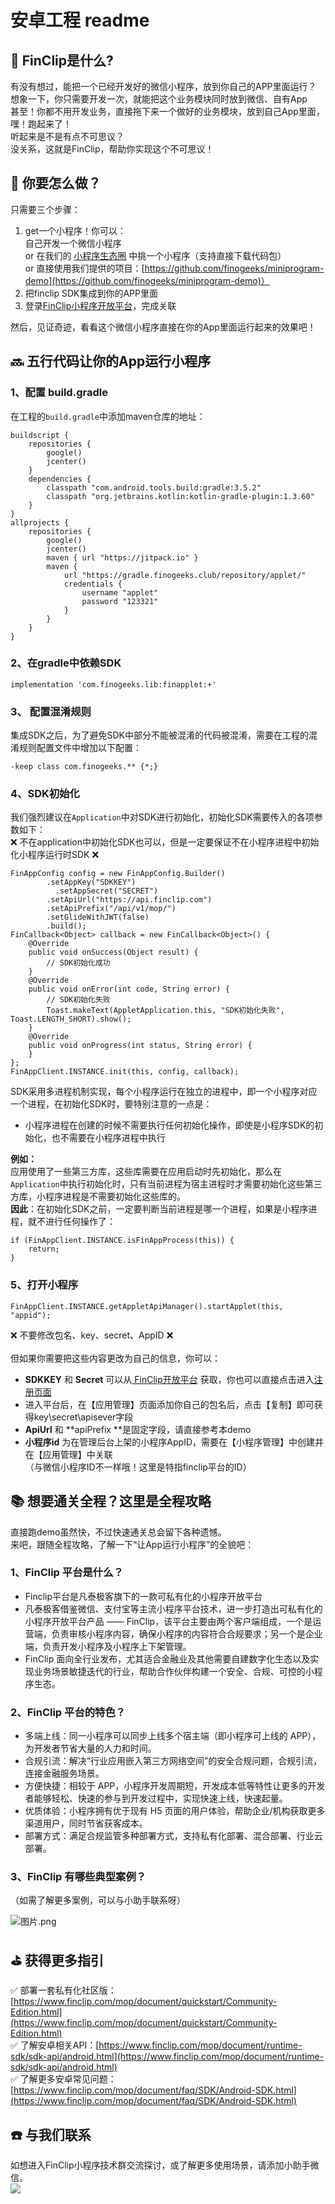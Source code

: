 # 安卓工程 readme

<a name="ulvpb"></a>
## 🤩 FinClip是什么?
有没有想过，能把一个已经开发好的微信小程序，放到你自己的APP里面运行？<br />想象一下，你只需要开发一次，就能把这个业务模块同时放到微信、自有App<br />甚至！你都不用开发业务，直接拖下来一个做好的业务模块，放到自己App里面，嘿！跑起来了！<br />听起来是不是有点不可思议？<br />没关系，这就是FinClip，帮助你实现这个不可思议！<br />

<a name="y9LBK"></a>
## 🤔 你要怎么做？<br />
只需要三个步骤：

1. get一个小程序！你可以：<br />自己开发一个微信小程序<br />or 在我们的 [小程序生态圈](https://mp.finogeeks.com/#/ecosystem) 中挑一个小程序（支持直接下载代码包）<br />or 直接使用我们提供的项目：[https://github.com/finogeeks/miniprogram-demo](https://github.com/finogeeks/miniprogram-demo)）
1. 把finclip SDK集成到你的APP里面
1. 登录[FinClip小程序开放平台](https://finclip.com/#/home)，完成关联

然后，见证奇迹，看看这个微信小程序直接在你的App里面运行起来的效果吧！<br />

<a name="TaX3b"></a>
## 🔜 五行代码让你的App运行小程序
<a name="imw25"></a>
### 1、配置 build.gradle
在工程的`build.gradle`中添加maven仓库的地址：
```
buildscript {
    repositories {
        google()
        jcenter()
    }
    dependencies {
        classpath "com.android.tools.build:gradle:3.5.2"
        classpath "org.jetbrains.kotlin:kotlin-gradle-plugin:1.3.60"
    }
}
allprojects {
    repositories {
        google()
        jcenter()
        maven { url "https://jitpack.io" }
        maven {
            url "https://gradle.finogeeks.club/repository/applet/"
            credentials {
                username "applet"
                password "123321"
            }
        }
    }
}
```
<a name="62q3i"></a>
### 2、在gradle中依赖SDK
```
implementation 'com.finogeeks.lib:finapplet:+'
```
<a name="zeaRN"></a>
### 3、 配置混淆规则
集成SDK之后，为了避免SDK中部分不能被混淆的代码被混淆，需要在工程的混淆规则配置文件中增加以下配置：
```
-keep class com.finogeeks.** {*;}
```
<a name="C5AUZ"></a>
### 4、SDK初始化
我们强烈建议在`Application`中对SDK进行初始化，初始化SDK需要传入的各项参数如下：<br />❌ 不在application中初始化SDK也可以，但是一定要保证不在小程序进程中初始化小程序运行时SDK ❌
```
FinAppConfig config = new FinAppConfig.Builder()
        .setAppKey("SDKKEY")
	      .setAppSecret("SECRET")
        .setApiUrl("https://api.finclip.com")
        .setApiPrefix("/api/v1/mop/")
        .setGlideWithJWT(false)
        .build();
FinCallback<Object> callback = new FinCallback<Object>() {
    @Override
    public void onSuccess(Object result) {
        // SDK初始化成功
    }
    @Override
    public void onError(int code, String error) {
        // SDK初始化失败
        Toast.makeText(AppletApplication.this, "SDK初始化失败", Toast.LENGTH_SHORT).show();
    }
    @Override
    public void onProgress(int status, String error) {
    }
};
FinAppClient.INSTANCE.init(this, config, callback);
```
SDK采用多进程机制实现，每个小程序运行在独立的进程中，即一个小程序对应一个进程，在初始化SDK时，要特别注意的一点是：

- 小程序进程在创建的时候不需要执行任何初始化操作，即使是小程序SDK的初始化，也不需要在小程序进程中执行

**例如：**<br />应用使用了一些第三方库，这些库需要在应用启动时先初始化，那么在`Application`中执行初始化时，只有当前进程为宿主进程时才需要初始化这些第三方库，小程序进程是不需要初始化这些库的。<br />**因此**：在初始化SDK之前，一定要判断当前进程是哪一个进程，如果是小程序进程，就不进行任何操作了：
```
if (FinAppClient.INSTANCE.isFinAppProcess(this)) {
    return;
}
```
<a name="N63X1"></a>
### 5、打开小程序
```
FinAppClient.INSTANCE.getAppletApiManager().startApplet(this, "appid");
```
❌ 不要修改包名、key、secret、AppID ❌<br />
<br />但如果你需要把这些内容更改为自己的信息，你可以：

- **SDKKEY** 和 **Secret** 可以从[ FinClip开放平台](https://finclip.com/#/home) 获取，你也可以直接点击进入[注册页面](https://finclip.com/#/register)
- 进入平台后，在【应用管理】页面添加你自己的包名后，点击【复制】即可获得key\secret\apisever字段<br />
- **ApiUrl** 和 **apiPrefix **是固定字段，请直接参考本demo
- **小程序id** 为在管理后台上架的小程序AppID，需要在【小程序管理】中创建并在【应用管理】中关联 <br />（与微信小程序ID不一样哦！这里是特指finclip平台的ID）



<a name="GZU3P"></a>
## 📚 想要通关全程？这里是全程攻略
直接跑demo虽然快，不过快速通关总会留下各种遗憾。<br />来吧，跟随全程攻略，了解一下“让App运行小程序”的全貌吧：
<a name="Ri882"></a>
### 1、FinClip 平台是什么？

- Finclip平台是凡泰极客旗下的一款可私有化的小程序开放平台<br />
- 凡泰极客借鉴微信、支付宝等主流小程序平台技术，进一步打造出可私有化的小程序开放平台产品 —— FinClip，该平台主要由两个客户端组成，一个是运营端，负责审核小程序内容，确保小程序的内容符合合规要求；另一个是企业端，负责开发小程序及小程序上下架管理。
- FinClip 面向全行业发布，尤其适合金融业及其他需要自建数字化生态以及实现业务场景敏捷迭代的行业，帮助合作伙伴构建一个安全、合规、可控的小程序生态。
<a name="sx7EX"></a>
### 2、FinClip 平台的特色？

- 多端上线：同一小程序可以同步上线多个宿主端（即小程序可上线的 APP），为开发者节省大量的人力和时间。
- 合规引流：解决“行业应用嵌入第三方网络空间”的安全合规问题，合规引流，连接金融服务场景。
- 方便快捷：相较于 APP，小程序开发周期短，开发成本低等特性让更多的开发者能够轻松、快速的参与到开发过程中，实现快速上线，快速起量。
- 优质体验：小程序拥有优于现有 H5 页面的用户体验，帮助企业/机构获取更多渠道用户，同时节省获客成本。
- 部署方式：满足合规监管多种部署方式，支持私有化部署、混合部署、行业云部署。
<a name="l5pz3"></a>
### 3、FinClip 有哪些典型案例？
（如需了解更多案例，可以与小助手联系呀）

![图片.png](https://github.com/finogeeks/finclip-android-demo/blob/master/yippi.jpeg)
<a name="2VK7o"></a>

## ⛳️ 获得更多指引
✅ 部署一套私有化社区版：[https://www.finclip.com/mop/document/quickstart/Community-Edition.html](https://www.finclip.com/mop/document/quickstart/Community-Edition.html)<br />✅ 了解安卓相关API：[https://www.finclip.com/mop/document/runtime-sdk/sdk-api/android.html](https://www.finclip.com/mop/document/runtime-sdk/sdk-api/android.html)<br />✅ 了解更多安卓常见问题：[https://www.finclip.com/mop/document/faq/SDK/Android-SDK.html](https://www.finclip.com/mop/document/faq/SDK/Android-SDK.html)<br />

<a name="9K1zU"></a>
## ☎️ 与我们联系
如想进入FinClip小程序技术群交流探讨，或了解更多使用场景，请添加小助手微信。<br />![](https://github.com/finogeeks/finclip-android-demo/blob/master/demo_readme2.png)
